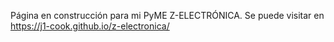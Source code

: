 Página en construcción para mi PyME Z-ELECTRÓNICA.
Se puede visitar en https://j1-cook.github.io/z-electronica/
